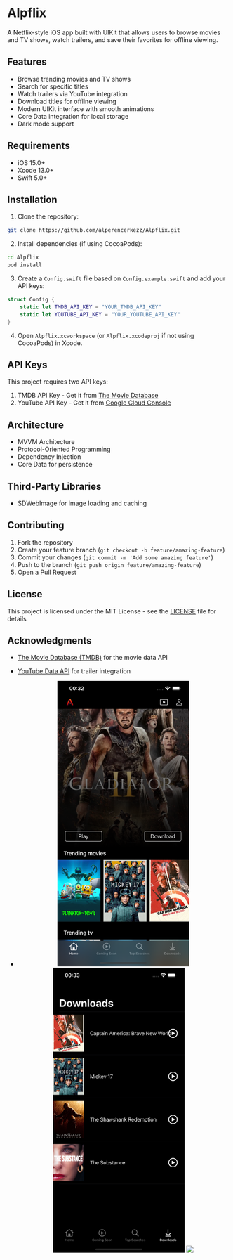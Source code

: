 # Alpflix

A Netflix-style iOS app built with UIKit that allows users to browse movies and TV shows, watch trailers, and save their favorites for offline viewing.

## Features

- Browse trending movies and TV shows
- Search for specific titles
- Watch trailers via YouTube integration
- Download titles for offline viewing
- Modern UIKit interface with smooth animations
- Core Data integration for local storage
- Dark mode support

## Requirements

- iOS 15.0+
- Xcode 13.0+
- Swift 5.0+

## Installation

1. Clone the repository:
```bash
git clone https://github.com/alperencerkezz/Alpflix.git
```

2. Install dependencies (if using CocoaPods):
```bash
cd Alpflix
pod install
```

3. Create a `Config.swift` file based on `Config.example.swift` and add your API keys:
```swift
struct Config {
    static let TMDB_API_KEY = "YOUR_TMDB_API_KEY"
    static let YOUTUBE_API_KEY = "YOUR_YOUTUBE_API_KEY"
}
```

4. Open `Alpflix.xcworkspace` (or `Alpflix.xcodeproj` if not using CocoaPods) in Xcode.

## API Keys

This project requires two API keys:

1. TMDB API Key - Get it from [The Movie Database](https://www.themoviedb.org/documentation/api)
2. YouTube API Key - Get it from [Google Cloud Console](https://console.cloud.google.com/)

## Architecture

- MVVM Architecture
- Protocol-Oriented Programming
- Dependency Injection
- Core Data for persistence

## Third-Party Libraries

- SDWebImage for image loading and caching

## Contributing

1. Fork the repository
2. Create your feature branch (`git checkout -b feature/amazing-feature`)
3. Commit your changes (`git commit -m 'Add some amazing feature'`)
4. Push to the branch (`git push origin feature/amazing-feature`)
5. Open a Pull Request

## License

This project is licensed under the MIT License - see the [LICENSE](LICENSE) file for details

## Acknowledgments

- [The Movie Database (TMDB)](https://www.themoviedb.org/) for the movie data API
- [YouTube Data API](https://developers.google.com/youtube/v3) for trailer integration

- <p align="center">
  <img src="https://github.com/alperencerkezz/Alpflix/blob/4a4e894ca2e774fb7653cc51a2e7fcdbaf65ec60/1.png" width="300">
  <img src="https://github.com/alperencerkezz/Alpflix/blob/4a4e894ca2e774fb7653cc51a2e7fcdbaf65ec60/2.png" width="300">
  <img src="https://github.com/alperencerkezz/Alpflix/blob/4a4e894ca2e774fb7653cc51a2e7fcdbaf65ec60/3.png" width="300">
</p>
